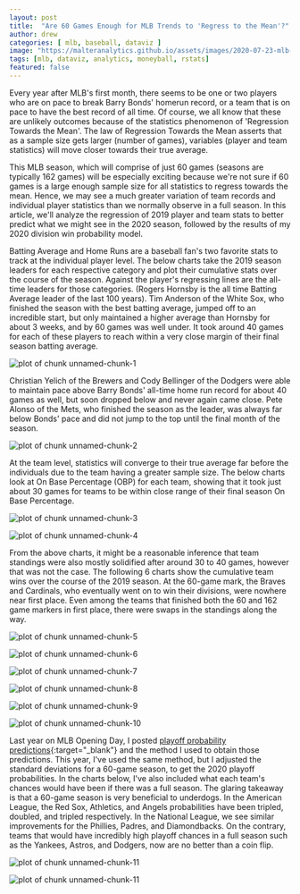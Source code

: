 ```yaml
---
layout: post
title:  "Are 60 Games Enough for MLB Trends to 'Regress to the Mean'?"
author: drew
categories: [ mlb, baseball, dataviz ]
image: "https://malteranalytics.github.io/assets/images/2020-07-23-mlb-playoff-predictions/image11.PNG"
tags: [mlb, dataviz, analytics, moneyball, rstats]
featured: false
---
```

  
  
Every year after MLB's first month, there seems to be one or two players who are on pace to break Barry Bonds' homerun record, or a team that is on pace to have the best record of all time.  Of course, we all know that these are unlikely outcomes because of the statistics phenomenon of 'Regression Towards the Mean'.   The law of Regression Towards the Mean asserts that as a sample size gets larger (number of games), variables (player and team statistics) will move closer towards their true average.  



This MLB season, which will comprise of just 60 games (seasons are typically 162 games) will be especially exciting because we're not sure if 60 games is a large enough sample size for all statistics to regress towards the mean.  Hence, we may see a much greater variation of team records and individual player statistics than we normally observe in a full season.  In this article, we'll analyze the regression of 2019 player and team stats to better predict what we might see in the 2020 season, followed by the results of my 2020 division win probability model. 




Batting Average and Home Runs are a baseball fan's two favorite stats to track at the individual player level.   The below charts take the 2019 season leaders for each respective category and plot their cumulative stats over the course of the season.  Against the player's regressing lines are the all-time leaders for those categories.  (Rogers Hornsby is the all time Batting Average leader of the last 100 years).   Tim Anderson of the White Sox, who finished the season with the best batting average, jumped off to an incredible start, but only maintained a higher average than Hornsby for about 3 weeks, and by 60 games was well under.  It took around 40 games for each of these players to reach within a very close margin of their final season batting average. 



![plot of chunk unnamed-chunk-1](/assets/images/2020-07-23-mlb-playoff-predictions/image1.png)





Christian Yelich of the Brewers and Cody Bellinger of the Dodgers were able to maintain pace above Barry Bonds' all-time home run record for about 40 games as well, but soon dropped below and never again came close. Pete Alonso of the Mets, who finished the season as the leader, was always far below Bonds' pace and did not jump to the top until the final month of the season. 





![plot of chunk unnamed-chunk-2](/assets/images/2020-07-23-mlb-playoff-predictions/image2.png)


At the team level, statistics will converge to their true average far before the individuals due to the team having a greater sample size.  The below charts look at On Base Percentage (OBP) for each team, showing that it took just about 30 games for teams to be within close range of their final season On Base Percentage. 





![plot of chunk unnamed-chunk-3](/assets/images/2020-07-23-mlb-playoff-predictions/image3.png)

![plot of chunk unnamed-chunk-4](/assets/images/2020-07-23-mlb-playoff-predictions/image4.png)



From the above charts, it might be a reasonable inference that team standings were also mostly solidified after around 30 to 40 games, however that was not the case.  The following 6 charts show the cumulative team wins over the course of the 2019 season.  At the 60-game mark, the Braves and Cardinals, who eventually went on to win their divisions, were nowhere near first place.  Even among the teams that finished both the 60 and 162 game markers in first place, there were swaps in the standings along the way. 



  
  
![plot of chunk unnamed-chunk-5](/assets/images/2020-07-23-mlb-playoff-predictions/image5.png)
  
![plot of chunk unnamed-chunk-6](/assets/images/2020-07-23-mlb-playoff-predictions/image6.png)
  
![plot of chunk unnamed-chunk-7](/assets/images/2020-07-23-mlb-playoff-predictions/image7.png)
  
![plot of chunk unnamed-chunk-8](/assets/images/2020-07-23-mlb-playoff-predictions/image8.png)
  
![plot of chunk unnamed-chunk-9](/assets/images/2020-07-23-mlb-playoff-predictions/image9.png)
  
![plot of chunk unnamed-chunk-10](/assets/images/2020-07-23-mlb-playoff-predictions/image10.png)




Last year on MLB Opening Day, I posted [playoff probability predictions](https://malteranalytics.github.io/mlb-playoff-predictions/){:target="_blank"} and the method I used to obtain those predictions.  This year, I've used the same method, but I adjusted the standard deviations for a 60-game season, to get the 2020 playoff probabilities.  In the charts below, I've also included what each team's chances would have been if there was a full season.  The glaring takeaway is that a 60-game season is very beneficial to underdogs.  In the American League, the Red Sox, Athletics, and Angels probabilities have been tripled, doubled, and tripled respectively.  In the National League, we see similar improvements for the Phillies, Padres, and Diamondbacks.  On the contrary, teams that would have incredibly high playoff chances in a full season such as the Yankees, Astros, and Dodgers, now are no better than a coin flip.      
  
  
  
  
  
  
  
![plot of chunk unnamed-chunk-11](/assets/images/2020-07-23-mlb-playoff-predictions/image11.PNG)

![plot of chunk unnamed-chunk-11](/assets/images/2020-07-23-mlb-playoff-predictions/image12.PNG)



